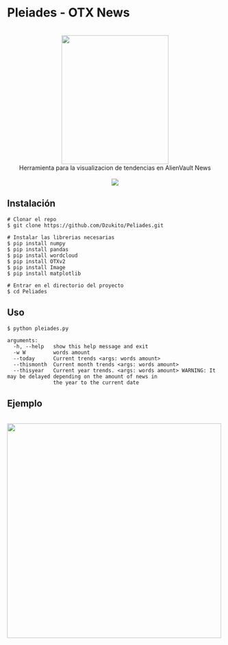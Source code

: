 # Pleiades - OTX News

<p align=center>
  <br>
 <img src="https://i.postimg.cc/T3Yf2Kzs/212545.gif" height=300 width=250/>

  <br>
  <span>Herramienta para la visualizacion de tendencias en AlienVault News</span>
  <br>
  <br>
  <a target="_blank" href="https://www.python.org/downloads/" title="Python version"><img src="https://img.shields.io/badge/python-%3E=_2.7-green.svg"></a>
 </a>
</p>

  
## Instalación

```console
# Clonar el repo
$ git clone https://github.com/Dzukito/Peliades.git

# Instalar las librerias necesarias
$ pip install numpy
$ pip install pandas
$ pip install wordcloud 
$ pip install OTXv2 
$ pip install Image 
$ pip install matplotlib 

# Entrar en el directorio del proyecto
$ cd Peliades

```

## Uso
```console
$ python pleiades.py

arguments:
  -h, --help   show this help message and exit
  -w W         words amount
  --today      Current trends <args: words amount>
  --thismonth  Current month trends <args: words amount>
  --thisyear   Current year trends. <args: words amount> WARNING: It may be delayed depending on the amount of news in
               the year to the current date

```
## Ejemplo
 <br>
 <img src="https://i.postimg.cc/h4krTwc8/image.png" height=500 width=500/>

